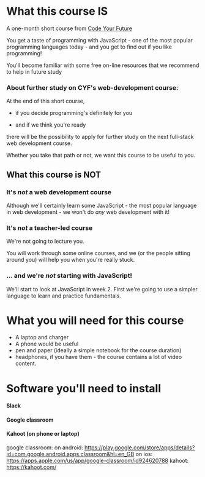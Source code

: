 # What this course IS

A one-month short course from [Code Your Future](https://codeyourfuture.io/)

You get a taste of programming with JavaScript - one of the most popular programming languages today - and you get to find out if you like programming!

You'll become familiar with some free on-line resources that we recommend to help in future study

### About further study on CYF's web-development course:

At the end of this short course,

* if you decide programming's definitely for you

* and if we think you're ready

there will be the possibility to apply for further study on the next full-stack web development course.

Whether you take that path or not, we want this course to be useful to you.

## What this course is NOT

### It's *not* a web development course

Although we'll certainly learn some JavaScript - the most popular language in web development - we won't do *any* web development with it!
 
### It's *not* a teacher-led course

We're not going to lecture you.

You will work through some online courses, and we (or the people sitting around you) will help you when you're really stuck.

### … and we're *not* starting with JavaScript!

We'll start to look at JavaScript in week 2.  First we're going to use a simpler language to learn and practice fundamentals.



# What you will need for this course

* A laptop and charger
* A phone would be useful
* pen and paper (ideally a simple notebook for the course duration)
* headphones, if you have them - the course contains a lot of video content.

# Software you'll need to install
#### Slack
#### Google classroom
#### Kahoot (on phone or laptop)
google classroom: on android: https://play.google.com/store/apps/details?id=com.google.android.apps.classroom&hl=en_GB
on ios: https://apps.apple.com/us/app/google-classroom/id924620788 kahoot: https://kahoot.com/
